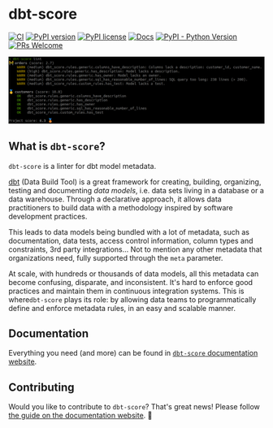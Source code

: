# dbt-score

[![CI](https://github.com/PicnicSupermarket/dbt-score/actions/workflows/ci.yml/badge.svg)](https://github.com/PicnicSupermarket/dbt-score/actions)
[![PyPI version](https://img.shields.io/pypi/v/dbt-score.svg)](https://pypi.python.org/pypi/dbt-score/)
[![PyPI license](https://img.shields.io/pypi/l/dbt-score.svg)](https://pypi.python.org/pypi/dbt-score/)
[![Docs](https://img.shields.io/badge/Docs-mkdocs-blue)](https://dbt-score.picnic.tech/)
[![PyPI - Python Version](https://img.shields.io/pypi/pyversions/dbt-score.svg)](https://pypi.org/project/dbt-score)
[![PRs Welcome](https://img.shields.io/badge/PRs-welcome-brightgreen.svg)](https://makeapullrequest.com)

![dbt-score-output](images/dbt-score-output.png)

## What is `dbt-score`?

`dbt-score` is a linter for dbt model metadata.

[dbt][dbt] (Data Build Tool) is a great framework for creating, building,
organizing, testing and documenting _data models_, i.e. data sets living in a
database or a data warehouse. Through a declarative approach, it allows data
practitioners to build data with a methodology inspired by software development
practices.

This leads to data models being bundled with a lot of metadata, such as
documentation, data tests, access control information, column types and
constraints, 3rd party integrations... Not to mention any other metadata that
organizations need, fully supported through the `meta` parameter.

At scale, with hundreds or thousands of data models, all this metadata can
become confusing, disparate, and inconsistent. It's hard to enforce good
practices and maintain them in continuous integration systems. This is
where`dbt-score` plays its role: by allowing data teams to programmatically
define and enforce metadata rules, in an easy and scalable manner.

## Documentation

Everything you need (and more) can be found in [`dbt-score` documentation
website][dbt-score].

## Contributing

Would you like to contribute to `dbt-score`? That's great news! Please follow
[the guide on the documentation website][contributors-guide]. 🚀

[dbt]: https://github.com/dbt-labs/dbt-core
[dbt-score]: https://dbt-score.picnic.tech/
[contributors-guide]: https://dbt-score.picnic.tech/CONTRIBUTING/
